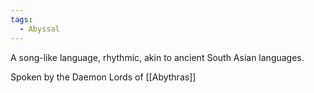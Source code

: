 ```yaml
---
tags:
  - Abyssal
---
```

A song-like language, rhythmic, akin to ancient South Asian languages.

Spoken by the Daemon Lords of [[Abythras]]

